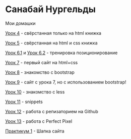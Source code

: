 # Санабай Нургельды
Мои домашки

[Урок 4](sanabay.github.io/lesson_4/ "Описание") - свёрстанная только на html книжка

[Урок 5](sanabay.github.io/lesson_5/ "Описание") - свёрстанная на html и css книжка

[Урок 6.1](sanabay.github.io/lesson_6.1/ "Описание") и [Урок 6.2](sanabay.github.io/lesson_6.2/ "Описание") - тренировка позиционирование

[Урок 7](sanabay.github.io/lesson_7/ "Описание") - первый сайт на html+css

[Урок 8](sanabay.github.io/lesson_8/ "Описание") - знакомство с bootstrap 

[Урок 9](sanabay.github.io/lesson_9/ "Описание") - сайт с урока 7, но с использованием bootstrap!

[Урок 10](sanabay.github.io/lesson_10/ "Описание") - знакомство с less

[Урок 11](sanabay.github.io/lesson_11/ "Описание") - snippets

[Урок 12](sanabay.github.io/lesson_12/ "Описание") - работа с репизаторием на Github

[Урок 13](sanabay.github.io/lesson_13/ "Описание") - работа с Perfect Pixel

[Практикум 1](sanabay.github.io/praktika_1/ "Описание") - Шапка сайта
